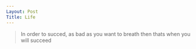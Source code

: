 ```yaml
--- 
Layout: Post
Title: Life 
---
```

> In order to succed, as bad as you want to breath then thats when you will succeed
